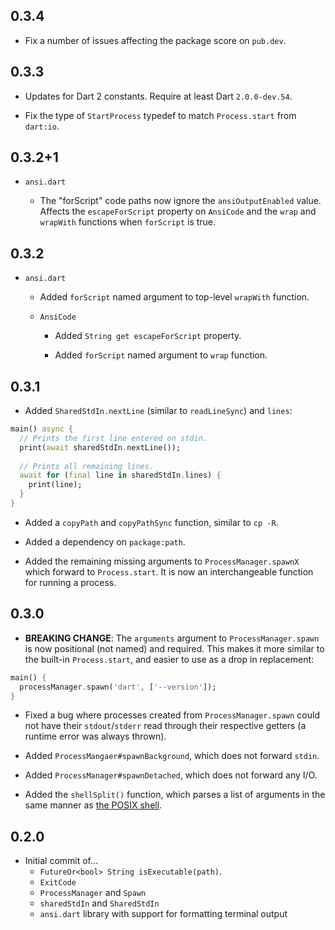 ## 0.3.4

* Fix a number of issues affecting the package score on `pub.dev`.

## 0.3.3

* Updates for Dart 2 constants. Require at least Dart `2.0.0-dev.54`.

* Fix the type of `StartProcess` typedef to match `Process.start` from
  `dart:io`.

## 0.3.2+1

* `ansi.dart`

  * The "forScript" code paths now ignore the `ansiOutputEnabled` value. Affects
    the `escapeForScript` property on `AnsiCode` and the `wrap` and `wrapWith`
    functions when `forScript` is true.

## 0.3.2

* `ansi.dart`

  * Added `forScript` named argument to top-level `wrapWith` function.

  * `AnsiCode`

    * Added `String get escapeForScript` property.

    * Added `forScript` named argument to `wrap` function.

## 0.3.1

- Added `SharedStdIn.nextLine` (similar to `readLineSync`) and `lines`:

```dart
main() async {
  // Prints the first line entered on stdin.
  print(await sharedStdIn.nextLine());
  
  // Prints all remaining lines.
  await for (final line in sharedStdIn.lines) {
    print(line);
  }
}
```

- Added a `copyPath` and `copyPathSync` function, similar to `cp -R`.

- Added a dependency on `package:path`.

- Added the remaining missing arguments to `ProcessManager.spawnX` which
  forward to `Process.start`. It is now an interchangeable function for running
  a process.

## 0.3.0

- **BREAKING CHANGE**: The `arguments` argument to `ProcessManager.spawn` is
  now positional (not named) and required. This makes it more similar to the
  built-in `Process.start`, and easier to use as a drop in replacement:

```dart
main() {
  processManager.spawn('dart', ['--version']);
}
```

- Fixed a bug where processes created from `ProcessManager.spawn` could not
  have their `stdout`/`stderr` read through their respective getters (a runtime
  error was always thrown).

- Added `ProcessMangaer#spawnBackground`, which does not forward `stdin`.

- Added `ProcessManager#spawnDetached`, which does not forward any I/O.

- Added the `shellSplit()` function, which parses a list of arguments in the
  same manner as [the POSIX shell][what_is_posix_shell].
  
[what_is_posix_shell]: http://pubs.opengroup.org/onlinepubs/9699919799/utilities/contents.html

## 0.2.0

- Initial commit of...
   - `FutureOr<bool> String isExecutable(path)`.
   - `ExitCode`
   - `ProcessManager` and `Spawn`
   - `sharedStdIn` and `SharedStdIn`
   - `ansi.dart` library with support for formatting terminal output
